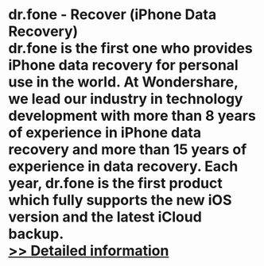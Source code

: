 # dr.fone - Recover (iPhone Data Recovery)<br />dr.fone is the first one who provides iPhone data recovery for personal use in the world. At Wondershare, we lead our industry in technology development with more than 8 years of experience in iPhone data recovery and more than 15 years of experience in data recovery. Each year, dr.fone is the first product which fully supports the new iOS version and the latest iCloud backup.<br />[>> Detailed information](https://secure.shareit.com/shareit/product.html?productid=300946504&affiliateid=200057808)